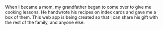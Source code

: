 When I became a mom, my grandfather began to come over to give me cooking lessons. He handwrote his recipes on index cards and gave me a box of them. This web app is being created so that I can share his gift with the rest of the family, and anyone else.
